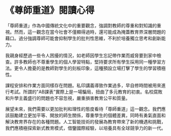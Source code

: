 # 《尊師重道》閱讀心得

「尊師重道」作為中國傳統文化中的重要觀念，強調對教師的尊重和對知識的重視。然而，這一觀念在當今社會不僅顯得過時，還可能成為掩蓋教育界深層問題的藉口。過分強調尊師可能會抑制學生的批判性思維，不利於培養獨立思考和創新能力。

我親身經歷過一些令人困擾的情況，如老師因學生忘記帶作業而威脅要到家中檢查。許多教師也不尊重學生的個人學習特點，堅持要求所有學生採用同一種學習方法。更令人擔憂的是教師對學生的刻板印象，這種預設立場打擊了學生的學習積極性。

課程安排和作業方面同樣存在問題。私印講義導致作業過多，早自修時間被用來進行考試。所謂的"AB課表"實際上是一場騙局，扭曲了多元教育的初衷。名校腐敗和升學主義盛行的問題也不容忽視，嚴重損害教育公平和質量。

展望未來，我們需要以更加批判和理性的態度看待「尊師重道」這一觀念。我們應該鼓勵建立更加平等、開放的師生關係，尊重學生的個體差異，同時有勇氣直面和解決教育界存在的各種問題。人工智能技術的發展為教育帶來了新的機遇和挑戰，我們應積極探索新式教育模式，借鑒國際經驗，以培養具有全球競爭力的新一代。